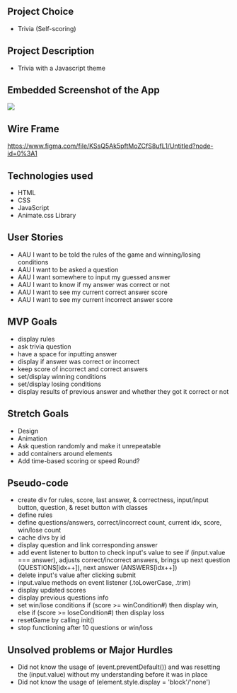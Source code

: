 ## Project Choice

- Trivia (Self-scoring)

## Project Description

- Trivia with a Javascript theme

## Embedded Screenshot of the App

![](../../../Desktop/Screen%20Shot%202022-09-12%20at%2007.39.38.png)

## Wire Frame

https://www.figma.com/file/KSsQ5Ak5pftMoZCfS8ufL1/Untitled?node-id=0%3A1

## Technologies used

- HTML
- CSS
- JavaScript
- Animate.css Library

## User Stories

- AAU I want to be told the rules of the game and winning/losing conditions
- AAU I want to be asked a question
- AAU I want somewhere to input my guessed answer
- AAU I want to know if my answer was correct or not
- AAU I want to see my current correct answer score
- AAU I want to see my current incorrect answer score

## MVP Goals

- display rules
- ask trivia question
- have a space for inputting answer
- display if answer was correct or incorrect
- keep score of incorrect and correct answers
- set/display winning conditions
- set/display losing conditions
- display results of previous answer and whether they got it correct or not

## Stretch Goals

- Design
- Animation
- Ask question randomly and make it unrepeatable
- add containers around elements
- Add time-based scoring or speed Round?


## Pseudo-code

- create div for rules, score, last answer, & correctness, input/input button, question, & reset button with classes
- define rules
- define questions/answers, correct/incorrect count, current idx, score, win/lose count
- cache divs by id
- display question and link corresponding answer
- add event listener to button to check input's value to see if (input.value === answer), adjusts correct/incorrect answers, brings up next question (QUESTIONS[idx++]), next answer (ANSWERS[idx++])
- delete input's value after clicking submit
- input.value methods on event listener (.toLowerCase, .trim)
- display updated scores
- display previous questions info
- set win/lose conditions if (score >= winCondition#) then display win, else if (score >= loseCondition#) then display loss 
- resetGame by calling init()
- stop functioning after 10 questions or win/loss

## Unsolved problems or Major Hurdles

- Did not know the usage of (event.preventDefault()) and was resetting the (input.value) without my understanding before it was in place
- Did not know the usage of (element.style.display = 'block'/'none') 